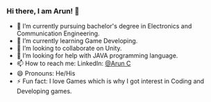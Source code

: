 ### Hi there, I am Arun! 👋

- 🔭 I’m currently pursuing bachelor's degree in Electronics and Communication Engineering.
- 🌱 I’m currently learning Game Developing.
- 👯 I’m looking to collaborate on Unity.
- 🤔 I’m looking for help with JAVA programming language.
- 📫 How to reach me: LinkedIn: [@Arun C](https://www.linkedin.com/in/arun-c-51aa74213/)
- 😄 Pronouns: He/His
- ⚡ Fun fact: I love Games which is why I got interest in Coding and Developing games.

